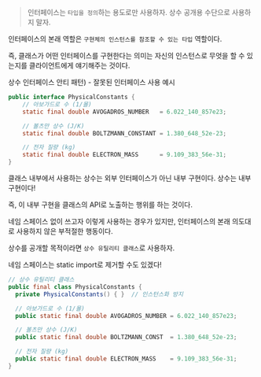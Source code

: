 > 인터페이스는 `타입을 정의`하는 용도로만 사용하자.
상수 공개용 수단으로 사용하지 말자.
>

인터페이스의 본래 역할은 `구현체의 인스턴스를 참조할 수 있는 타입` 역할이다.

즉, 클래스가 어떤 인터페이스를 구현한다는 의미는 자신의 인스턴스로 무엇을 할 수 있는지를 클라이언트에게 얘기해주는 것이다.

상수 인터페이스 안티 패턴) - 잘못된 인터페이스 사용 예시

```java
public interface PhysicalConstants {
    // 아보가드로 수 (1/몰)
    static final double AVOGADROS_NUMBER   = 6.022_140_857e23;

    // 볼츠만 상수 (J/K)
    static final double BOLTZMANN_CONSTANT = 1.380_648_52e-23;

    // 전자 질량 (kg)
    static final double ELECTRON_MASS      = 9.109_383_56e-31;
}
```

클래스 내부에서 사용하는 상수는 외부 인터페이스가 아닌 내부 구현이다. 상수는 내부 구현이다!

즉, 이 내부 구현을 클래스의 API로 노출하는 행위를 하는 것이다.

네임 스페이스 없이 쓰고자 이렇게 사용하는 경우가 있지만, 인터페이스의 본래 의도대로 사용하지 않은 부적절한 행동이다.

상수를 공개할 목적이라면 `상수 유틸리티 클래스`로 사용하자.

네임 스페이스는 static import로 제거할 수도 있겠다!

```java
// 상수 유틸리티 클래스
public final class PhysicalConstants {
  private PhysicalConstants() { }  // 인스턴스화 방지

  // 아보가드로 수 (1/몰)
  public static final double AVOGADROS_NUMBER = 6.022_140_857e23;

  // 볼츠만 상수 (J/K)
  public static final double BOLTZMANN_CONST  = 1.380_648_52e-23;

  // 전자 질량 (kg)
  public static final double ELECTRON_MASS    = 9.109_383_56e-31;
}
```
